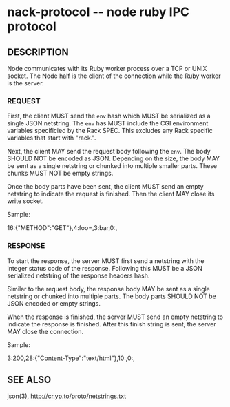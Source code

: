 nack-protocol -- node ruby IPC protocol
=======================================

## DESCRIPTION

Node communicates with its Ruby worker process over a TCP or UNIX socket. The Node half is the client of the connection while the Ruby worker is the server.

### REQUEST

First, the client MUST send the `env` hash which MUST be serialized as a single JSON netstring. The `env` has MUST include the CGI environment variables specificied by the Rack SPEC. This excludes any Rack specific variables that start with "rack.".

Next, the client MAY send the request body following the `env`. The body SHOULD NOT be encoded as JSON. Depending on the size, the body MAY be sent as a single netstring or chunked into multiple smaller parts. These chunks MUST NOT be empty strings.

Once the body parts have been sent, the client MUST send an empty netstring to indicate the request is finished. Then the client MAY close its write socket.

Sample:

  16:{"METHOD":"GET"},4:foo=,3:bar,0:,

### RESPONSE

To start the response, the server MUST first send a netstring with the integer status code of the response. Following this MUST be a JSON serialized netstring of the response headers hash.

Similar to the request body, the response body MAY be sent as a single netstring or chunked into multiple parts. The body parts SHOULD NOT be JSON encoded or empty strings.

When the response is finished, the server MUST send an empty netstring to indicate the response is finished. After this finish string is sent, the server MAY close the connection.

Sample:

  3:200,28:{"Content-Type":"text/html"},10:<!DOCTYPE ,5:html>,0:,

## SEE ALSO

json(3), <http://cr.yp.to/proto/netstrings.txt>
